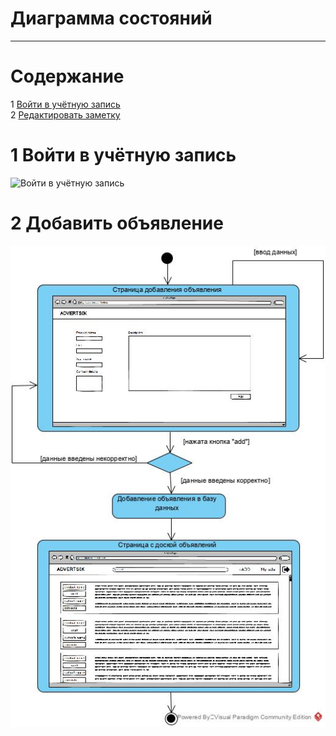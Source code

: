 # Диаграмма состояний
---

# Содержание
1 [Войти в учётную запись](#enter)   
2 [Редактировать заметку](#change)

<a name="enter"/>

# 1 Войти в учётную запись
![Войти в учётную запись](../../../Images/System%20design/lodin_state.png)

<a name="change"/>

# 2 Добавить объявление
![Редактировать заметку](../../../Images/System%20design/add_state.png)
